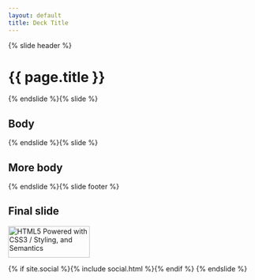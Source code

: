 ```yaml
---
layout: default
title: Deck Title
---
```


{% slide header %}

# {{ page.title }}

{% endslide %}{% slide %}

## Body

{% endslide %}{% slide %}

## More body

{% endslide %}{% slide footer %}

## Final slide
<p>
  <a href='http://www.w3.org/html/logo/'>
    <img alt='HTML5 Powered with CSS3 / Styling, and Semantics' height='64' src='http://io.evansosenko.com/jekyll-and-deck.js/assets/html5-badge-h-css3-semantics-8984c1445cb122441ac58bf5bb95be49.png' title='HTML5 Powered with CSS3 / Styling, and Semantics' width='165'>
  </a>
</p>
{% if site.social %}{% include social.html %}{% endif %}
{% endslide %}
